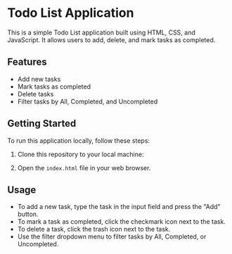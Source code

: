 # Todo List Application

This is a simple Todo List application built using HTML, CSS, and JavaScript. It allows users to add, delete, and mark tasks as completed.

## Features

- Add new tasks
- Mark tasks as completed
- Delete tasks
- Filter tasks by All, Completed, and Uncompleted

## Getting Started

To run this application locally, follow these steps:

1. Clone this repository to your local machine:


2. Open the `index.html` file in your web browser.

## Usage

- To add a new task, type the task in the input field and press the "Add" button.
- To mark a task as completed, click the checkmark icon next to the task.
- To delete a task, click the trash icon next to the task.
- Use the filter dropdown menu to filter tasks by All, Completed, or Uncompleted.



